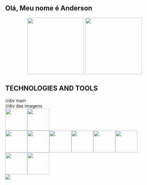 ## Olá, Meu nome é Anderson

<div align="center">
  <img height="180em" src="https://github-readme-stats.vercel.app/api?username=not2nder&theme=github_dark&hide_border=true"/>
  <img height="180em" src="https://github-readme-stats.vercel.app/api/top-langs/?username=not2nder&layout=compact&theme=github_dark&hide_border=true"/>
</div>

## TECHNOLOGIES AND TOOLS
<div display="flex">//div main
  <div>
    //div das imagens
    <div style="display:flex; flex-direction:row" >
      <img height="70em" src="https://cdn.jsdelivr.net/gh/devicons/devicon/icons/github/github-original.svg" />
      <img height="70em"  src="https://cdn.jsdelivr.net/gh/devicons/devicon/icons/linux/linux-original.svg" />
    </div>
    <div style="display:flex; flex-direction:row" >
      <img height="70em" src="https://cdn.jsdelivr.net/gh/devicons/devicon/icons/python/python-original.svg" />
      <img height="70em"  src="https://cdn.jsdelivr.net/gh/devicons/devicon/icons/cplusplus/cplusplus-original.svg" />
      <img height="70em" src="https://cdn.jsdelivr.net/gh/devicons/devicon/icons/java/java-original.svg" />
      <img height="70em" src="https://cdn.jsdelivr.net/gh/devicons/devicon/icons/html5/html5-original.svg" />
      <img height="70em" src="https://cdn.jsdelivr.net/gh/devicons/devicon/icons/css3/css3-original.svg" />
      <img height="70em" src="https://cdn.jsdelivr.net/gh/devicons/devicon/icons/javascript/javascript-original.svg" />
    </div>
    <div style="display:flex; flex-direction:row" >
      <img height="70em" src="https://cdn.jsdelivr.net/gh/devicons/devicon/icons/sqlite/sqlite-original.svg" />
      <img height="70em" src="https://cdn.jsdelivr.net/gh/devicons/devicon/icons/mysql/mysql-original-wordmark.svg" />
    </div>
  </div>
  <div>
    <img height="auto" src="https://github.com/not2nder/not2nder/assets/130621173/961b1c23-c21d-4aca-81f5-811a42a67f22">
  </div>
</div>
